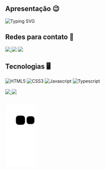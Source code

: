 ## Apresentação 😉

![Typing SVG](https://readme-typing-svg.herokuapp.com?font=Roboto+Mono&pause=1000&vCenter=true&random=false&width=520&height=60&lines=Hello%2C+welcome+to+my+profile%F0%9F%98%81;Meu+nome+%C3%A9+Lucas+Mendes+e+tenho+20+anos;Atualmente+estudo+as+tecnologias+Front-End;Em+busca+da+minha+primeira+vaga+como+Dev+%F0%9F%92%BB)

## Redes para contato 📨
<div display: 'inline-block'> 
<a href="https://www.instagram.com/lucas.mds_/" target="_blank"><img src="https://img.shields.io/badge/-Instagram-%23E4405F?style=for-the-badge&logo=instagram&logoColor=white"</a>
<a href = "mailto:lucasms.540@gmail.com" target="_blank"> <img src="https://img.shields.io/badge/-Gmail-%23333?style=for-the-badge&logo=gmail&logoColor=white" target="_blank"></a>
<!-- <a href="https://www.linkedin.com/in/matheus-bastos-de-andrade-b380431a3/" target="_blank"><img src="https://img.shields.io/badge/-LinkedIn-%230077B5?style=for-the-badge&logo=linkedin&logoColor=white" style="border-radius: 30px" target="_blank"></a>  -->
 <a href="" target="_blank">
  <img src="https://img.shields.io/badge/Discord-7289DA?style=for-the-badge&logo=discord&logoColor=white" target="_blank">
 </a> 
 </div>

## Tecnologias 🖥
<div display: 'inline-block'>
    <img alt='HTML5' src='https://img.shields.io/badge/HTML5-E34F26?style=for-the-badge&logo=html5&logoColor=white'>
    <img alt='CSS3' src='https://img.shields.io/badge/CSS3-1572B6?style=for-the-badge&logo=css3&logoColor=white'>
    <img alt='Javascript' src='https://img.shields.io/badge/JavaScript-yellow?style=for-the-badge&logo=javascript&logoColor=white'>
    <img alt='Typescript' src='https://img.shields.io/badge/TypeScript-007ACC?style=for-the-badge&logo=typescript&logoColor=white'>
</div>
 <br>
 <div>
   <a href="https://github.com/lucas-slv">
   <img height="180em" src="https://github-readme-stats.vercel.app/api?username=lucas-slv&show_icons=true&theme=dark&include_all_commits=true&count_private=true"/>
   <img height="180em" src="https://github-readme-stats.vercel.app/api/top-langs/?username=lucas-slv&layout=compact&langs_count=6&theme=dark"/>

</div>
 
 <br>
 
  ![snake gif](https://github.com/lucas-slv/lucas-slv/blob/output/github-contribution-grid-snake.svg)

</div>

